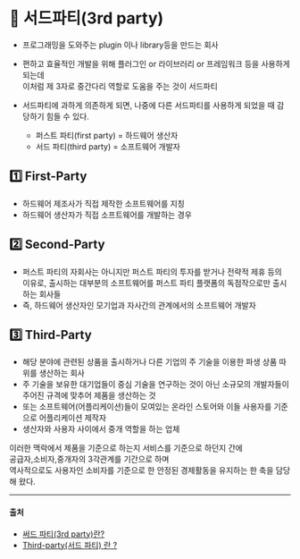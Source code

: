 # 💐 서드파티(3rd party)

- 프로그래밍을 도와주는 plugin 이나 library등을 만드는 회사

- 편하고 효율적인 개발을 위해 플러그인 or 라이브러리 or 프레임워크 등을 사용하게 되는데  
이처럼 제 3자로 중간다리 역할로 도움을 주는 것이 서드파티

- 서드파티에 과하게 의존하게 되면, 나중에 다른 서드파티를 사용하게 되었을 때 감당하기 힘들 수 있다.

    - 퍼스트 파티(first party) = 하드웨어 생산자
    - 서드 파티(third party) = 소프트웨어 개발자




## 1️⃣ First-Party
- 하드웨어 제조사가 직접 제작한 소프트웨어를 지칭
- 하드웨어 생산자가 직접 소프트웨어를 개발하는 경우


## 2️⃣ Second-Party
- 퍼스트 파티의 자회사는 아니지만 퍼스트 파티의 투자를 받거나 전략적 제휴 등의 이유로, 
출시하는 대부분의 소프트웨어를 퍼스트 파티 플랫폼의 독점작으로만 출시하는 회사들
- 즉, 하드웨어 생산자인 모기업과 자사간의 관계에서의 소프트웨어 개발자


## 3️⃣ Third-Party
- 해당 분야에 관련된 상품을 출시하거나 다른 기업의 주 기술을 이용한 파생 상품 따위를 생산하는 회사
- 주 기술을 보유한 대기업들이 중심 기술을 연구하는 것이 아닌 소규모의 개발자들이 주어진 규격에 맞추어 제품을 생산하는 것
- 또는 소프트웨어(어플리케이션)들이 모여있는 온라인 스토어와 이들 사용자를 기준으로 어플리케이션 제작자
- 생산자와 사용자 사이에서 중개 역할을 하는 업체


이러한 맥락에서 제품을 기준으로 하는지 서비스를 기준으로 하던지 간에  
공급자,소비자,중개자의 3각관계를 기간으로 하며  
역사적으로도 사용자인 소비자를 기준으로 한 안정된 경제활동을 유지하는 한 축을 담당해 왔다.


<hr>

#### 출처
- [써드 파티(3rd party)란?](https://gyoogle.dev/blog/computer-science/software-engineering/3rd%20party.html)
- [Third-party(서드 파티) 란 ?](https://velog.io/@33bini/CS-Third-party%EC%84%9C%EB%93%9C-%ED%8C%8C%ED%8B%B0)

